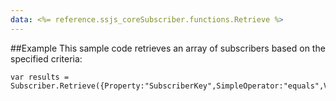 ```yaml
---
data: <%= reference.ssjs_coreSubscriber.functions.Retrieve %>
---
```


##Example
This sample code retrieves an array of subscribers based on the specified criteria:
```
var results = Subscriber.Retrieve({Property:"SubscriberKey",SimpleOperator:"equals",Value:"MySubscriberKey"});
```
